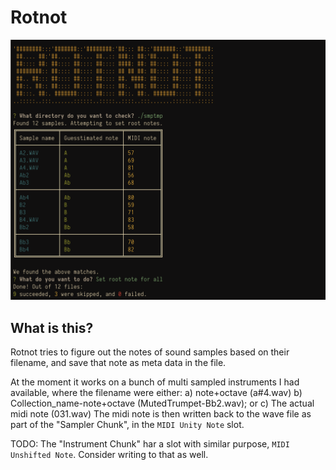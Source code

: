# Rotnot

![Screenshot of rotnot](screens/screenshot.png?1)

## What is this?
Rotnot tries to figure out the notes of sound samples based on their filename, and save that note as meta data in the file.

At the moment it works on a bunch of multi sampled instruments I had available, where the filename were either:
  a) note+octave (a#4.wav)
  b) Collection_name-note+octave (MutedTrumpet-Bb2.wav); or
  c) The actual midi note (031.wav)
The midi note is then written back to the wave file as part of the "Sampler Chunk", in the `MIDI Unity Note` slot.

TODO: The "Instrument Chunk" har a slot with similar purpose, `MIDI Unshifted Note`. Consider writing to that as well.

